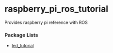 # raspberry_pi_ros_tutorial

Provides raspberry pi reference with ROS

### Package Lists

- [led_tutorial](https://github.com/PigeonSensei/raspberry_pi_ros_tutorial/tree/main/led_tutorial)

